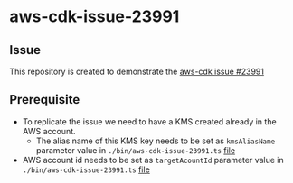 # aws-cdk-issue-23991

## Issue
This repository is created to demonstrate the [aws-cdk issue #23991](https://github.com/aws/aws-cdk/issues/23991)

## Prerequisite
* To replicate the issue we need to have a KMS created already in the AWS account.
  - The alias name of this KMS key needs to be set as `kmsAliasName` parameter value in `./bin/aws-cdk-issue-23991.ts` [file](https://github.com/heikkima/aws-cdk-issue-23991/blob/main/bin/aws-cdk-issue-23991.ts#L11)
* AWS account id needs to be set as `targetAcountId` parameter value in `./bin/aws-cdk-issue-23991.ts` [file](https://github.com/heikkima/aws-cdk-issue-23991/blob/main/bin/aws-cdk-issue-23991.ts#L10)
